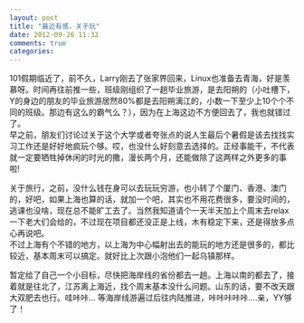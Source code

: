 ```yaml
---
layout: post
title: "最近有感，关于玩"
date: 2012-09-26 11:32
comments: true
categories: 
---
```

101假期临近了，前不久，Larry刚去了张家界回来，Linux也准备去青海，好是羡慕呀。时间再往前推一些，班级刚组织了一趟毕业旅游，是去阳朔的（小吐槽下，Y的身边的朋友的毕业旅游居然80%都是去阳朔漓江的，小数一下至少上10个个不同的班级。那边有这么的霸气么？），因为在上海这边不方便回去了，我也就错过了。  
早之前，朋友们讨论过关于这个大学或者夸张点的说人生最后个暑假是该去找找实习工作还是好好地疯玩个够。哎，也没什么好刻意去选择的。正经事能干，不代表就一定要牺牲掉休闲的时光的撒，漫长两个月，还能做除了这两样之外更多的事啦!

关于旅行，之前，没什么钱在身可以去玩玩穷游，也小转了个厦门、香港、澳门的，好吧，如果上海也算的话，就加一个吧，其实也不用花费很多，要没时间的，逃课也没啥，现在总不能旷工去了。当然我知道请个一天半天加上个周末去relax一下老大们会给的，不过现在项目都还没正是上线，木有稳定下来，还是得放多点心再说吧。  
不过上海有个不错的地方，以上海为中心幅射出去的能玩的地方还是很多的，都比较近，基本周末可以搞定。就好比上次跟小泡他们一起乌镇那样。

暂定给了自己一个小目标，尽快把海岸线的省份都去一趟。上海以南的都去了，接着就是往北了，江苏离上海近，找个周末基本没什么问题。山东的话，要不改天跟大双肥去也行。哇咔咔…
等海岸线游遍过后往内陆推进，咔咔咔咔咔….亲，YY够了！